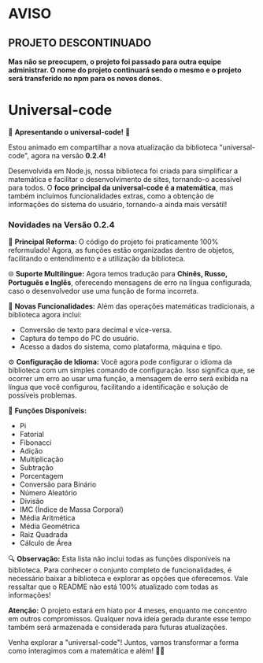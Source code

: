 # AVISO

## PROJETO DESCONTINUADO
**Mas não se preocupem, o projeto foi passado para outra equipe administrar. O nome do projeto continuará sendo o mesmo e o projeto será transferido no npm para os novos donos.**




# Universal-code

🚀 **Apresentando o universal-code!** 🚀

Estou animado em compartilhar a nova atualização da biblioteca "universal-code", agora na versão **0.2.4!**

Desenvolvida em Node.js, nossa biblioteca foi criada para simplificar a matemática e facilitar o desenvolvimento de sites, tornando-o acessível para todos. O **foco principal da universal-code é a matemática**, mas também incluímos funcionalidades extras, como a obtenção de informações do sistema do usuário, tornando-a ainda mais versátil!

### Novidades na Versão 0.2.4

🌟 **Principal Reforma:** O código do projeto foi praticamente 100% reformulado! Agora, as funções estão organizadas dentro de objetos, facilitando o entendimento e a utilização da biblioteca.

🌐 **Suporte Multilíngue:** Agora temos tradução para **Chinês, Russo, Português e Inglês**, oferecendo mensagens de erro na língua configurada, caso o desenvolvedor use uma função de forma incorreta.

🔢 **Novas Funcionalidades:** Além das operações matemáticas tradicionais, a biblioteca agora inclui:
- Conversão de texto para decimal e vice-versa.
- Captura do tempo do PC do usuário.
- Acesso a dados do sistema, como plataforma, máquina e tipo.

⚙️ **Configuração de Idioma:** Você agora pode configurar o idioma da biblioteca com um simples comando de configuração. Isso significa que, se ocorrer um erro ao usar uma função, a mensagem de erro será exibida na língua que você configurou, facilitando a identificação e solução de possíveis problemas.

👣 **Funções Disponíveis:** 
- Pi
- Fatorial
- Fibonacci
- Adição
- Multiplicação
- Subtração
- Porcentagem
- Conversão para Binário
- Número Aleatório
- Divisão
- IMC (Índice de Massa Corporal)
- Média Aritmética
- Média Geométrica
- Raiz Quadrada
- Cálculo de Área

🔍 **Observação:** Esta lista não inclui todas as funções disponíveis na biblioteca. Para conhecer o conjunto completo de funcionalidades, é necessário baixar a biblioteca e explorar as opções que oferecemos. Vale ressaltar que o README não está 100% atualizado com todas as informações!

**Atenção:** O projeto estará em hiato por 4 meses, enquanto me concentro em outros compromissos. Qualquer nova ideia gerada durante esse tempo também será armazenada e considerada para futuras atualizações.

Venha explorar a "universal-code"! Juntos, vamos transformar a forma como interagimos com a matemática e além! 🚀✨



